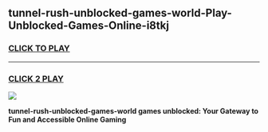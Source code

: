 
## tunnel-rush-unblocked-games-world-Play-Unblocked-Games-Online-i8tkj
<h3>
<a href="https://premium76.site?title=tunnel-rush-unblocked-games-world&ref=24A">CLICK TO PLAY</a></h3>
<hr>

<h3>
<a href="https://premium76.site?title=tunnel-rush-unblocked-games-world&ref=24A">CLICK 2 PLAY</a>
  
</h3>

<a href="https://premium76.site?title=tunnel-rush-unblocked-games-world&ref=24A"><img src="https://clearcache.store/games.png"></a>


**tunnel-rush-unblocked-games-world games unblocked: Your Gateway to Fun and Accessible Online Gaming**
